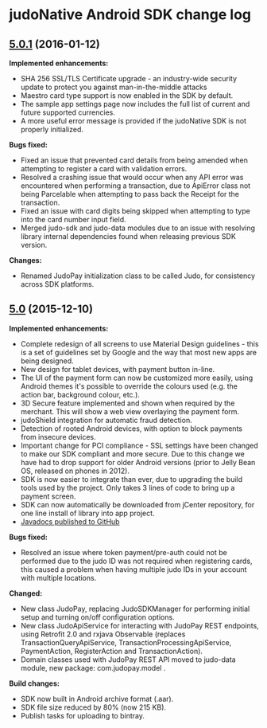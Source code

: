 # judoNative Android SDK change log

## [5.0.1](https://github.com/judopay/Judo-Android/tree/5.0.1) (2016-01-12)

**Implemented enhancements:**
- SHA 256 SSL/TLS Certificate upgrade - an industry-wide security update to protect you against man-in-the-middle attacks
- Maestro card type support is now enabled in the SDK by default.
- The sample app settings page now includes the full list of current and future supported currencies.
- A more useful error message is provided if the judoNative SDK is not properly initialized.

**Bugs fixed:**
- Fixed an issue that prevented card details from being amended when attempting to register a card with validation errors.
- Resolved a crashing issue that would occur when any API error was encountered when performing a transaction, due to ApiError class not being Parcelable when attempting to pass back the Receipt for the transaction.
- Fixed an issue with card digits being skipped when attempting to type into the card number input field.
- Merged judo-sdk and judo-data modules due to an issue with resolving library internal dependencies found when releasing previous SDK version.

**Changes:**
- Renamed JudoPay initialization class to be called Judo, for consistency across SDK platforms.

## [5.0](https://github.com/judopay/Judo-Android/tree/5.0) (2015-12-10)

**Implemented enhancements:**
- Complete redesign of all screens to use Material Design guidelines - this is a set of guidelines set by Google and the way that most new apps are being designed.
- New design for tablet devices, with payment button in-line.
- The UI of the payment form can now be customized more easily, using Android themes it's possible to override the colours used (e.g. the action bar, background colour, etc.).
- 3D Secure feature implemented and shown when required by the merchant. This will show a web view overlaying the payment form.
- judoShield integration for automatic fraud detection.
- Detection of rooted Android devices, with option to block payments from insecure devices.
- Important change for PCI compliance - SSL settings have been changed to make our SDK compliant and more secure. Due to this change we have had to drop support for older Android versions (prior to Jelly Bean OS, released on phones in 2012).
- SDK is now easier to integrate than ever, due to upgrading the build tools used by the project. Only takes 3 lines of code to bring up a payment screen.
- SDK can now automatically be downloaded from jCenter repository, for one line install of library into app project.
- [Javadocs published to GitHub](http://judopay.github.io/Judo-Android/)

**Bugs fixed:**
- Resolved an issue where token payment/pre-auth could not be performed due to the judo ID was not required when registering cards, this caused a problem when having multiple judo IDs in your account with multiple locations.

**Changed:**
- New class JudoPay, replacing JudoSDKManager for performing initial setup and turning on/off configuration options.
- New class JudoApiService for interacting with JudoPay REST endpoints, using Retrofit 2.0 and rxjava Observable (replaces TransactionQueryApiService, TransactionProcessingApiService, PaymentAction, RegisterAction and TransactionAction).
- Domain classes used with JudoPay REST API moved to judo-data module, new package: com.judopay.model .

**Build changes:**
- SDK now built in Android archive format (.aar).
- SDK file size reduced by 80% (now 215 KB).
- Publish tasks for uploading to bintray.
